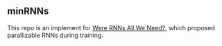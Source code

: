## minRNNs ##

This repo is an implement for <a href="https://arxiv.org/abs/2410.01201v3">Were RNNs All We Need?</a>, which proposed parallizable RNNs during training.
